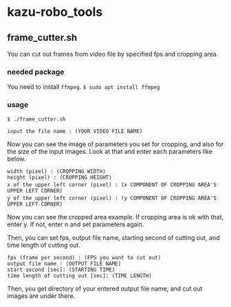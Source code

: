 # kazu-robo_tools

## frame_cutter.sh
You can cut out frames from video file by specified fps and cropping area.

### needed package
You need to install `ffmpeg`.
`$ sudo apt install ffmpeg`

### usage
`$ ./frame_cutter.sh`

`input the file name : (YOUR VIDEO FILE NAME)`

Now you can see the image of parameters you set for cropping, and also for the size of the input images.
Look at that and enter each parameters like below.
```
width (pixel) : (CROPPING WIDTH)
height (pixel) : (CROPPING HEIGHT)
x of the upper left corner (pixel) : (x COMPONENT OF CROPPING AREA'S　UPPER LEFT CORNER)
y of the upper left corner (pixel) : (y COMPONENT OF CROPPING AREA'S　UPPER LEFT CORNER)
```
Now you can see the cropped area example.
If cropping area is ok with that, enter y. If not, enter n and set parameters again.

Then, you can set fps, output file name, starting second of cutting out, and time length of cutting out.
```
fps (frame per second) : (FPS you want to cut out)
output file name : (OUTPUT FILE NAME)
start second [sec]: (STARTING TIME)
time length of cutting out [sec]: (TIME LENGTH)
```
Then, you get directory of your entered output file name, and cut out images are under there.
